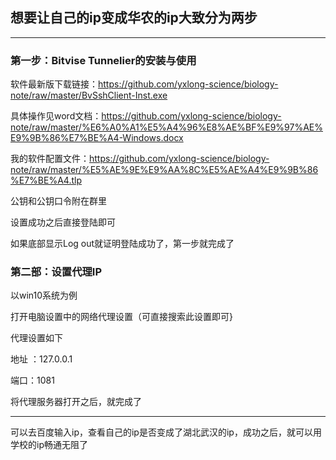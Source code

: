 ## 想要让自己的ip变成华农的ip大致分为两步

------

### 第一步：Bitvise Tunnelier的安装与使用

软件最新版下载链接：https://github.com/yxlong-science/biology-note/raw/master/BvSshClient-Inst.exe

具体操作见word文档：https://github.com/yxlong-science/biology-note/raw/master/%E6%A0%A1%E5%A4%96%E8%AE%BF%E9%97%AE%E9%9B%86%E7%BE%A4-Windows.docx

我的软件配置文件：https://github.com/yxlong-science/biology-note/raw/master/%E5%AE%9E%E9%AA%8C%E5%AE%A4%E9%9B%86%E7%BE%A4.tlp

公钥和公钥口令附在群里

设置成功之后直接登陆即可

如果底部显示Log out就证明登陆成功了，第一步就完成了

### 第二部：设置代理IP

以win10系统为例

打开电脑设置中的网络代理设置（可直接搜索此设置即可}

代理设置如下

地址 ：127.0.0.1

端口：1081

将代理服务器打开之后，就完成了

------

可以去百度输入ip，查看自己的ip是否变成了湖北武汉的ip，成功之后，就可以用学校的ip畅通无阻了

